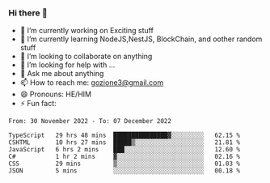 ### Hi there 👋

<!--
**charlieScript/charlieScript** is a ✨ _special_ ✨ repository because its `README.md` (this file) appears on your GitHub profile.

Here are some ideas to get you started: -->

- 🔭 I’m currently working on Exciting stuff
- 🌱 I’m currently learning NodeJS,NestJS, BlockChain, and oother random stuff
- 👯 I’m looking to collaborate on anything
- 🤔 I’m looking for help with ...
- 💬 Ask me about anything
- 📫 How to reach me: gozione3@gmail.com
- 😄 Pronouns: HE/HIM
- ⚡ Fun fact: 
<!--START_SECTION:waka-->

```text
From: 30 November 2022 - To: 07 December 2022

TypeScript   29 hrs 48 mins  ███████████████▓░░░░░░░░░   62.15 %
CSHTML       10 hrs 27 mins  █████▒░░░░░░░░░░░░░░░░░░░   21.81 %
JavaScript   6 hrs 2 mins    ███░░░░░░░░░░░░░░░░░░░░░░   12.60 %
C#           1 hr 2 mins     ▓░░░░░░░░░░░░░░░░░░░░░░░░   02.16 %
CSS          29 mins         ▒░░░░░░░░░░░░░░░░░░░░░░░░   01.03 %
JSON         5 mins          ░░░░░░░░░░░░░░░░░░░░░░░░░   00.18 %
```

<!--END_SECTION:waka-->
